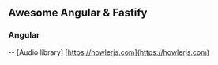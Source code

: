 ## Awesome Angular & Fastify


### Angular
-- [Audio library] [https://howlerjs.com](https://howlerjs.com)
